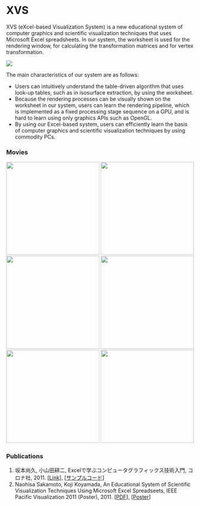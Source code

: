 # XVS
XVS (eXcel-based Visualization System) is a new educational system of computer graphics and scientific visualization techniques that uses Microsoft Excel spreadsheets. In our system, the worksheet is used for the rendering window, for calculating the transformation matrices and for vertex transformation.

<img src="https://lh6.googleusercontent.com/-i07O11n0oJw/Te7DH2yoq5I/AAAAAAAAAD4/JBsUoi_L2RM/s800/XVSTopImage.png"/>

The main characteristics of our system are as follows:
* Users can intuitively understand the table-driven algorithm that uses look-up tables, such as in isosurface extraction, by using the worksheet.
* Because the rendering processes can be visually shown on the worksheet in our system, users can learn the rendering pipeline, which is implemented as a fixed processing stage sequence on a GPU, and is hard to learn using only graphics APIs such as OpenGL.
* By using our Excel-based system, users can efficiently learn the basis of computer graphics and scientific visualization techniques by using commodity PCs.

### Movies
<a href="https://www.youtube.com/watch?v=NkWoRxJo_7g"><img src="http://img.youtube.com/vi/NkWoRxJo_7g/0.jpg" width=250/></a>
<a href="https://www.youtube.com/watch?v=D8GOPzjl0HU"><img src="http://img.youtube.com/vi/D8GOPzjl0HU/0.jpg" width=250/></a>
<a href="https://www.youtube.com/watch?v=pnyMy6o_ohI"><img src="http://img.youtube.com/vi/pnyMy6o_ohI/0.jpg" width=250/></a>
<a href="https://www.youtube.com/watch?v=Ze3wsN3THMw"><img src="http://img.youtube.com/vi/Ze3wsN3THMw/0.jpg" width=250/></a>
<a href="https://www.youtube.com/watch?v=Tx0ZZnZElQA"><img src="http://img.youtube.com/vi/Tx0ZZnZElQA/0.jpg" width=250/></a>
<a href="https://www.youtube.com/watch?v=TtYYqvFpeAM"><img src="http://img.youtube.com/vi/TtYYqvFpeAM/0.jpg" width=250/></a>

### Publications
1. 坂本尚久, 小山田耕二, Excelで学ぶコンピュータグラフィックス技術入門, コロナ社, 2011. [[Link](http://www.coronasha.co.jp/np/isbn/9784339024555/)], [[サンプルコード](https://github.com/naohisas/XVS/wiki/Excelで学ぶコンピュータグラフィックス技術入門)]
2. Naohisa Sakamoto, Koji Koyamada, An Educational System of Scientific Visualization Techniques Using Microsoft Excel Spreadseets, IEEE Pacific Visualization 2011 (Poster), 2011. [[PDF](https://github.com/naohisas/XVS/blob/master/Paper/pvis2011_xvs.pdf)], [[Poster](https://github.com/naohisas/XVS/blob/master/Paper/pvis2011_xvs_poster.pdf)]
